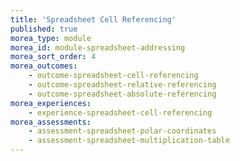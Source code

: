 ```yaml
---
title: 'Spreadsheet Cell Referencing'
published: true
morea_type: module
morea_id: module-spreadsheet-addressing
morea_sort_order: 4
morea_outcomes:
    - outcome-spreadsheet-cell-referencing
    - outcome-spreadsheet-relative-referencing
    - outcome-spreadsheet-absolute-referencing
morea_experiences:
    - experience-spreadsheet-cell-referencing
morea_assessments:
    - assessment-spreadsheet-polar-coordinates
    - assessment-spreadsheet-multiplication-table
---
```

